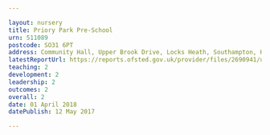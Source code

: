 ```yaml
---

layout: nursery
title: Priory Park Pre-School
urn: 511089
postcode: SO31 6PT
address: Community Hall, Upper Brook Drive, Locks Heath, Southampton, Hampshire, SO31 6PT
latestReportUrl: https://reports.ofsted.gov.uk/provider/files/2690941/urn/511089.pdf
teaching: 2
development: 2
leadership: 2
outcomes: 2
overall: 2
date: 01 April 2018 
datePublish: 12 May 2017

---
```

